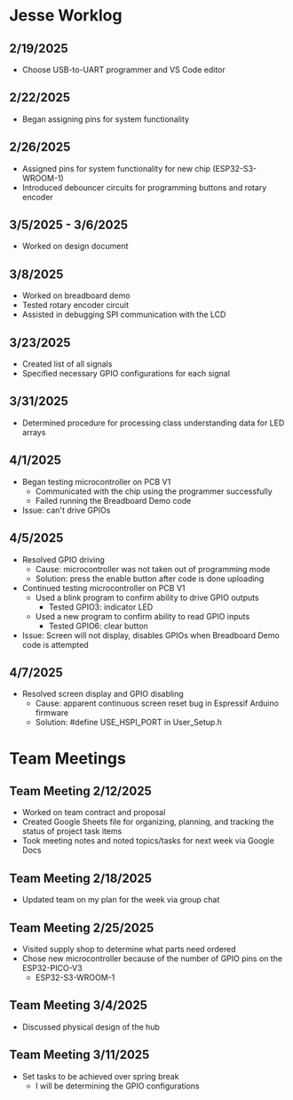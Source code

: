 # Jesse Worklog
## 2/19/2025
- Choose USB-to-UART programmer and VS Code editor
## 2/22/2025
- Began assigning pins for system functionality
## 2/26/2025
- Assigned pins for system functionality for new chip (ESP32-S3-WROOM-1)
- Introduced debouncer circuits for programming buttons and rotary encoder
## 3/5/2025 - 3/6/2025
- Worked on design document
## 3/8/2025
- Worked on breadboard demo
- Tested rotary encoder circuit
- Assisted in debugging SPI communication with the LCD
## 3/23/2025 
- Created list of all signals
- Specified necessary GPIO configurations for each signal
## 3/31/2025
- Determined procedure for processing class understanding data for LED arrays
## 4/1/2025
- Began testing microcontroller on PCB V1
  - Communicated with the chip using the programmer successfully
  - Failed running the Breadboard Demo code
- Issue: can't drive GPIOs
## 4/5/2025
- Resolved GPIO driving
  - Cause: microcontroller was not taken out of programming mode
  - Solution: press the enable button after code is done uploading
- Continued testing microcontroller on PCB V1
  - Used a blink program to confirm ability to drive GPIO outputs
    - Tested GPIO3: indicator LED  
  - Used a new program to confirm ability to read GPIO inputs
    - Tested GPIO6: clear button
 - Issue: Screen will not display, disables GPIOs when Breadboard Demo code is attempted
## 4/7/2025
- Resolved screen display and GPIO disabling
  - Cause: apparent continuous screen reset bug in Espressif Arduino firmware
  - Solution: #define USE_HSPI_PORT   in User_Setup.h  
# Team Meetings
## Team Meeting 2/12/2025
- Worked on team contract and proposal
- Created Google Sheets file for organizing, planning, and tracking the status of project task items
- Took meeting notes and noted topics/tasks for next week via Google Docs
## Team Meeting 2/18/2025
- Updated team on my plan for the week via group chat
## Team Meeting 2/25/2025
- Visited supply shop to determine what parts need ordered
- Chose new microcontroller because of the number of GPIO pins on the ESP32-PICO-V3
  - ESP32-S3-WROOM-1
## Team Meeting 3/4/2025
- Discussed physical design of the hub
## Team Meeting 3/11/2025
- Set tasks to be achieved over spring break
  - I will be determining the GPIO configurations
